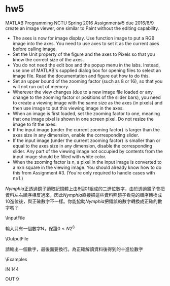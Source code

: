 # hw5
MATLAB Programming NCTU Spring 2016 Assignment#5 due 2016/6/9
create an image viewer, one similar to Paint without the editing capability.
- The axes is now for image display. Use function image to put a RGB image into the axes. You need
to use axes to set it as the current axes before
calling image.
- Set the Unit property of the figure and the axes to
Pixels so that you know the correct size of the
axes.
- You do not need the edit box and the popup menu in
the labs. Instead, use one of MATLAB's supplied dialog box for opening files to select an image file. Read
the documentation and figure out how to do this.
- Set an upper bound of the zooming factor (such as 8 or 16), so that you will not run out of memory.
- Wherever the view changes (due to a new image file loaded or any change to the zooming factor or
positions of the slider bars), you need to create a viewing image with the same size as the axes (in pixels)
and then use image to put this viewing image in the axes.
- When an image is first loaded, set the zooming factor to one, meaning that one image pixel is
shown in one screen pixel. Do not resize the image to fit the axes.
- If the input image (under the current zooming factor) is larger than the axes size in any dimension,
enable the corresponding slider.
- If the input image (under the current zooming factor) is smaller than or equal to the axes size in any
dimension, disable the corresponding slider. Any part of the viewing image not occupied by
contents from the input image should be filled with white color.
- When the zooming factor is n, a pixel in the input image is converted to a nxn square in the viewing
image. You should already know how to do this from Assignment #3. (You're only required to handle
cases with n≥1.)


$Nymphia$正透過鏡子讀取記憶體上由8個01組成的二進位數字，由於透過鏡子會把資料左右順序相反過來，因此$Nymphia$直接把這些資料照鏡子看見的順序轉換成10進位後，與正確數字不一樣。你能協助$Nymphia$把錯誤的數字轉換成正確的數字嗎？

\InputFile

輸入只有一個數字N，保證$0\leq N 2^8$

\OutputFile

請輸出一個數字，最後面要換行。為正確解讀資料後得到的十進位數字

\Examples

IN
144

OUT
9
